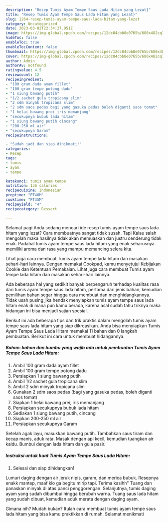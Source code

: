 ```yaml
---
description: "Resep Tumis Ayam Tempe Saus Lada Hitam yang Lezat}"
title: "Resep Tumis Ayam Tempe Saus Lada Hitam yang Lezat}"
slug: 1264-resep-tumis-ayam-tempe-saus-lada-hitam-yang-lezat
category: Uncategorized
date: 2023-03-02T22:34:27.951Z
image: https://img-global.cpcdn.com/recipes/12dc84cbb8e0765b/680x482cq70/tumis-ayam-tempe-saus-lada-hitam-foto-resep-utama.jpg
hideToc: false
enableToc: true
enableTocContent: false
thumbnail: https://img-global.cpcdn.com/recipes/12dc84cbb8e0765b/680x482cq70/tumis-ayam-tempe-saus-lada-hitam-foto-resep-utama.jpg
cover: https://img-global.cpcdn.com/recipes/12dc84cbb8e0765b/680x482cq70/tumis-ayam-tempe-saus-lada-hitam-foto-resep-utama.jpg
author: Admin
authorAv: notfound
ratingvalue: 4.5
reviewcount: 12
recipeingredient:
- "100 gram dada ayam fillet"
- "100 gram tempe potong dadu"
- "1 siung bawang putih"
- "1/2 sachet gula tropicana slim"
- "2 sdm minyak tropicana slim"
- "2 sdm saos pedas bagi yang gasuka pedas boleh diganti saos tomat"
- "1 helai bawang prei iris memanjang"
- "secukupnya bubuk lada hitam"
- "1 siung bawang putih cincang"
- "200-250 ml air"
- "secukupnya Garam"
recipeinstructions:

- "Sudah jadi dan siap dinikmati!"
categories:
- Resep
tags:
- tumis
- ayam
- tempe

katakunci: tumis ayam tempe 
nutrition: 136 calories
recipecuisine: Indonesian
preptime: "PT40M"
cooktime: "PT35M"
recipeyield: "4"
recipecategory: Dessert

---
```



Selamat pagi Anda sedang mencari ide resep tumis ayam tempe saus lada hitam yang lezat? Cara membuatnya sangat tidak susah. Tapi Kalau salah mengolah maka hasilnya tidak akan memuaskan dan justru cenderung tidak enak. Padahal tumis ayam tempe saus lada hitam yang enak seharusnya memiliki aroma dan rasa yang mampu memancing selera kita.


Lihat juga cara membuat Tumis ayam tempe lada hitam dan masakan sehari-hari lainnya. Dengan memakai Cookpad, kamu menyetujui Kebijakan Cookie dan Ketentuan Pemakaian. Lihat juga cara membuat Tumis ayam tempe lada hitam dan masakan sehari-hari lainnya.

Ada beberapa hal yang sedikit banyak berpengaruh terhadap kualitas rasa dari tumis ayam tempe saus lada hitam, pertama dari jenis bahan, kemudian pemilihan bahan segar hingga cara membuat dan menghidangkannya. Tidak usah pusing jika hendak menyiapkan tumis ayam tempe saus lada hitam enak di mana pun kamu berada, karena asal sudah tahu triknya maka hidangan ini bisa menjadi sajian spesial.


Berikut ini ada beberapa tips dan trik praktis dalam mengolah tumis ayam tempe saus lada hitam yang siap dikreasikan. Anda bisa menyiapkan Tumis Ayam Tempe Saus Lada Hitam memakai 11 bahan dan 0 langkah pembuatan. Berikut ini cara untuk membuat hidangannya.

<!--inarticleads1-->

##### Bahan-bahan dan bumbu yang wajib ada untuk pembuatan Tumis Ayam Tempe Saus Lada Hitam:

1. Ambil 100 gram dada ayam fillet
1. Ambil 100 gram tempe potong dadu
1. Persiapkan 1 siung bawang putih
1. Ambil 1/2 sachet gula tropicana slim
1. Ambil 2 sdm minyak tropicana slim
1. Gunakan 2 sdm saos pedas (bagi yang gasuka pedas, boleh diganti saos tomat)
1. Siapkan 1 helai bawang prei, iris memanjang
1. Persiapkan secukupnya bubuk lada hitam
1. Sediakan 1 siung bawang putih, cincang
1. Siapkan 200-250 ml air
1. Persiapkan secukupnya Garam


Setelah agak layu, masukkan bawang putih. Tambahkan saus tiram dan kecap manis, aduk rata. Masak dengan api kecil, kemudian tuangkan air kaldu. Bumbui dengan lada hitam dan gula pasir. 

<!--inarticleads2-->

##### Instruksi untuk buat Tumis Ayam Tempe Saus Lada Hitam:


1. Selesai dan siap dihidangkan!

Lumuri daging dengan air jeruk nipis, garam, dan merica bubuk. Resepnya enakk mantep, maaf klo ga begitu mirip tapi. Terima kasihh&#34; Tuang dan panaskan minyak di atas panci penggorengan. Selanjutnya, tumis daging ayam yang sudah dibumbui hingga berubah warna. Tuang saus lada hitam yang sudah dibuat, kemudian aduk merata dengan daging ayam. 

Gimana nih? Mudah bukan? Itulah cara membuat tumis ayam tempe saus lada hitam yang bisa kamu praktikkan di rumah. Selamat menikmati
